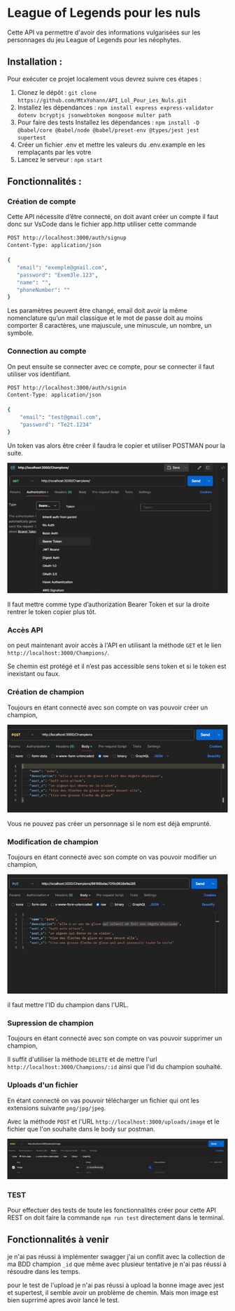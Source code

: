 # League of Legends pour les nuls

Cette API va permettre d'avoir des informations vulgarisées sur les personnages du jeu League of Legends pour les néophytes.

## Installation :

Pour exécuter ce projet localement vous devrez suivre ces étapes :

1. Clonez le dépôt : `git clone https://github.com/MtxYohann/API_Lol_Pour_Les_Nuls.git`
2. Installez les dépendances : `npm install express express-validator dotenv bcryptjs jsonwebtoken mongoose multer path`
3. Pour faire des tests Installez les dépendances : `npm install -D @babel/core @babel/node @babel/preset-env @types/jest jest supertest` 
4. Créer un fichier .env et mettre les valeurs du .env.example en les remplaçants par les votre
5. Lancez le serveur : `npm start`

## Fonctionnalités :

### Création de compte
Cette API nécessite d’être connecté, on doit avant créer un compte il faut donc sur VsCode dans le fichier app.http utiliser cette commande
 ```bash
POST http://localhost:3000/auth/signup
Content-Type: application/json

{
    "email": "exemple@gmail.com",
    "password": "Exem3le.123",
    "name": "",
    "phoneNumber": ""
}
```
Les paramètres peuvent être changé, email doit avoir la même nomenclature qu’un mail classique et le mot de passe doit au moins comporter 8 caractères, une majuscule, une minuscule, un nombre, un symbole.

### Connection au compte
On peut ensuite se connecter avec ce compte, pour se connecter il faut utiliser vos identifiant.
```bash
POST http://localhost:3000/auth/signin
Content-Type: application/json

{
    "email": "test@gmail.com",
    "password": "Te2t.1234"
}
```
Un token vas alors être créer il faudra le copier et utiliser POSTMAN pour la suite.
 
![Alt text](/images/gitImg/token.jpg)


Il faut mettre comme type d’authorization Bearer Token et sur la droite rentrer le token copier plus tôt.

### Accès API
on peut maintenant avoir accès à l'API en utilisant la méthode `GET` et le lien `http://localhost:3000/Champions/`.

Se chemin est protégé et il n’est pas accessible sens token et si le token est inexistant ou faux.

### Création de champion

Toujours en étant connecté avec son compte on vas pouvoir créer un champion,

![Alt text](/images/gitImg/creation.jpg)

Vous ne pouvez pas créer un personnage si le nom est déjà emprunté.

### Modification de champion 

Toujours en étant connecté avec son compte on vas pouvoir modifier un champion,

![update](/images/gitImg/update.jpg)

il faut mettre l'ID du champion dans l'URL.

### Supression de champion 

Toujours en étant connecté avec son compte on vas pouvoir supprimer un champion,

Il suffit d'utiliser la méthode `DELETE` et de mettre l'url `http://localhost:3000/Champions/:id` ainsi que l'id du champion souhaité.

### Uploads d'un fichier 

En étant connecté on vas pouvoir télécharger un fichier qui ont les extensions suivante `png/jpg/jpeg`.

Avec la méthode `POST` et l'URL `http://localhost:3000/uploads/image` et le fichier que l'on souhaite dans le body sur postman.

![upload](/images/gitImg/upload.jpg)

### TEST

Pour effectuer des tests de toute les fonctionnalités créer pour cette API REST on doit faire la commande `npm run test` directement dans le terminal.

## Fonctionnalités à venir

je n'ai pas réussi à implémenter swagger j'ai un conflit avec la collection de ma BDD champion `_id` que même avec plusieur tentative je n'ai pas réussi à résoudre dans les temps.

pour le test de l'upload je n'ai pas réussi à upload la bonne image avec jest et supertest, il semble avoir un problème de chemin.
Mais mon image est bien suprrimé apres avoir lancé le test.
